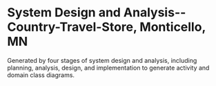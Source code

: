 # System Design and Analysis-- Country-Travel-Store, Monticello, MN
Generated by four stages of system design and analysis, including planning, analysis, design, and implementation to generate activity and domain class diagrams.
